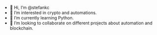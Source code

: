 - 👋 Hi, I’m @stefankc
- 👀 I’m interested in crypto and automations.
- 🌱 I’m currently learning Python.
- 💞️ I’m looking to collaborate on different projects about automation and blockchain.


<!---
stefankc/stefankc is a ✨ special ✨ repository because its `README.md` (this file) appears on your GitHub profile.
You can click the Preview link to take a look at your changes.
--->

